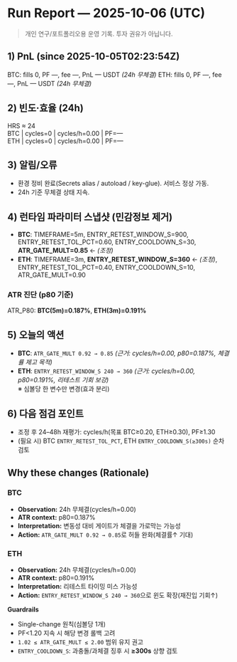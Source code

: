 # Run Report — 2025-10-06 (UTC)

> 개인 연구/포트폴리오용 운영 기록. 투자 권유가 아닙니다.

## 1) PnL (since 2025-10-05T02:23:54Z)
BTC: fills 0, PF —, fee —, PnL — USDT *(24h 무체결)*
ETH: fills 0, PF —, fee —, PnL — USDT *(24h 무체결)*

## 2) 빈도·효율 (24h)
HRS ≈ 24  
BTC | cycles=0 | cycles/h=0.00 | PF=—  
ETH | cycles=0 | cycles/h=0.00 | PF=—

## 3) 알림/오류
- 환경 정비 완료(Secrets alias / autoload / key-glue). 서비스 정상 가동.
- 24h 기준 무체결 상태 지속.

## 4) 런타임 파라미터 스냅샷 (민감정보 제거)
- **BTC**: TIMEFRAME=5m, ENTRY_RETEST_WINDOW_S=900, ENTRY_RETEST_TOL_PCT=0.60, ENTRY_COOLDOWN_S=30, **ATR_GATE_MULT=0.85** ← *(조정)*
- **ETH**: TIMEFRAME=3m, **ENTRY_RETEST_WINDOW_S=360** ← *(조정)*, ENTRY_RETEST_TOL_PCT=0.40, ENTRY_COOLDOWN_S=10, ATR_GATE_MULT=0.90

### ATR 진단 (p80 기준)
ATR_P80: **BTC(5m)=0.187%**, **ETH(3m)=0.191%**

## 5) 오늘의 액션
- **BTC**: `ATR_GATE_MULT 0.92 → 0.85` *(근거: cycles/h=0.00, p80=0.187%, 체결률 제고 목적)*  
- **ETH**: `ENTRY_RETEST_WINDOW_S 240 → 360` *(근거: cycles/h=0.00, p80=0.191%, 리테스트 기회 보강)*  
  ※ 심볼당 한 변수만 변경(효과 분리)

## 6) 다음 점검 포인트
- 조정 후 24–48h 재평가: cycles/h(목표 BTC≥0.20, ETH≥0.30), PF≥1.30
- (필요 시) BTC `ENTRY_RETEST_TOL_PCT`, ETH `ENTRY_COOLDOWN_S(≥300s)` 순차 검토

## Why these changes (Rationale)
### BTC
- **Observation:** 24h 무체결(cycles/h=0.00)  
- **ATR context:** p80=0.187%  
- **Interpretation:** 변동성 대비 게이트가 체결을 가로막는 가능성  
- **Action:** `ATR_GATE_MULT 0.92 → 0.85`로 허들 완화(체결률↑ 기대)

### ETH
- **Observation:** 24h 무체결(cycles/h=0.00)  
- **ATR context:** p80=0.191%  
- **Interpretation:** 리테스트 타이밍 미스 가능성  
- **Action:** `ENTRY_RETEST_WINDOW_S 240 → 360`으로 윈도 확장(재진입 기회↑)

**Guardrails**
- Single-change 원칙(심볼당 1개)  
- PF<1.20 지속 시 해당 변경 롤백 고려  
- `1.02 ≤ ATR_GATE_MULT ≤ 2.00` 범위 유지 권고  
- `ENTRY_COOLDOWN_S`: 과충돌/과체결 징후 시 **≥300s** 상향 검토
